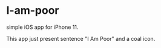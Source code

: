 # I-am-poor
simple iOS app for iPhone 11.

This app just present sentence "I Am Poor" and a coal icon.
